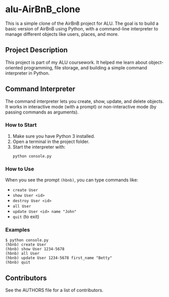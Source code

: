 

# alu-AirBnB_clone

This is a simple clone of the AirBnB project for ALU. The goal is to build a basic version of AirBnB using Python, with a command-line interpreter to manage different objects like users, places, and more.

## Project Description

This project is part of my ALU coursework. It helped me learn about object-oriented programming, file storage, and building a simple command interpreter in Python.

## Command Interpreter

The command interpreter lets you create, show, update, and delete objects. It works in interactive mode (with a prompt) or non-interactive mode (by passing commands as arguments).

### How to Start

1. Make sure you have Python 3 installed.
2. Open a terminal in the project folder.
3. Start the interpreter with:
   ```
   python console.py
   ```

### How to Use

When you see the prompt `(hbnb)`, you can type commands like:
- `create User`
- `show User <id>`
- `destroy User <id>`
- `all User`
- `update User <id> name "John"`
- `quit` (to exit)

### Examples

```
$ python console.py
(hbnb) create User
(hbnb) show User 1234-5678
(hbnb) all User
(hbnb) update User 1234-5678 first_name "Betty"
(hbnb) quit
```

## Contributors

See the AUTHORS file for a list of contributors.
